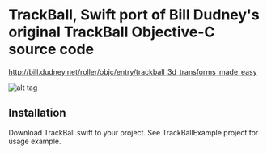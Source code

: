 # TrackBall, Swift port of Bill Dudney's original TrackBall Objective-C source code

http://bill.dudney.net/roller/objc/entry/trackball_3d_transforms_made_easy

![alt tag](https://www.dropbox.com/s/58dqiz99ljsoi6s/TrackBallExample.gif?dl=0)

## Installation 

Download TrackBall.swift to your project. See TrackBallExample project for usage example.

